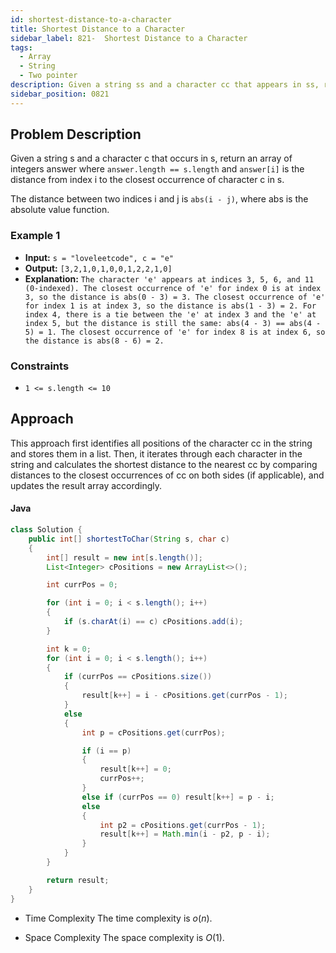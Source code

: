 ```yaml
---
id: shortest-distance-to-a-character
title: Shortest Distance to a Character
sidebar_label: 821-  Shortest Distance to a Character
tags:
  - Array
  - String
  - Two pointer
description: Given a string ss and a character cc that appears in ss, return an array where each element at index ii represents the minimum distance from ii to any occurrence of cc in ss.
sidebar_position: 0821
---
```


## Problem Description

Given a string s and a character c that occurs in s, return an array of integers answer where `answer.length == s.length` and `answer[i]` is the distance from index i to the closest occurrence of character c in s.

The distance between two indices i and j is `abs(i - j)`, where abs is the absolute value function.

### Example 1

- **Input:** `s = "loveleetcode", c = "e"`
- **Output:** `[3,2,1,0,1,0,0,1,2,2,1,0]`
- **Explanation:** `The character 'e' appears at indices 3, 5, 6, and 11 (0-indexed).
The closest occurrence of 'e' for index 0 is at index 3, so the distance is abs(0 - 3) = 3.
The closest occurrence of 'e' for index 1 is at index 3, so the distance is abs(1 - 3) = 2.
For index 4, there is a tie between the 'e' at index 3 and the 'e' at index 5, but the distance is still the same: abs(4 - 3) == abs(4 - 5) = 1.
The closest occurrence of 'e' for index 8 is at index 6, so the distance is abs(8 - 6) = 2.`

### Constraints

- `1 <= s.length <= 10`

## Approach

This approach first identifies all positions of the character cc in the string and stores them in a list. Then, it iterates through each character in the string and calculates the shortest distance to the nearest cc by comparing distances to the closest occurrences of cc on both sides (if applicable), and updates the result array accordingly.

#### Java

```Java
class Solution {
    public int[] shortestToChar(String s, char c)
    {
        int[] result = new int[s.length()];
        List<Integer> cPositions = new ArrayList<>();

        int currPos = 0;

        for (int i = 0; i < s.length(); i++)
        {
            if (s.charAt(i) == c) cPositions.add(i);
        }

        int k = 0;
        for (int i = 0; i < s.length(); i++)
        {
        	if (currPos == cPositions.size())
            {
            	result[k++] = i - cPositions.get(currPos - 1);
            }
        	else
        	{
        		int p = cPositions.get(currPos);

                if (i == p)
                {
                    result[k++] = 0;
                    currPos++;
                }
                else if (currPos == 0) result[k++] = p - i;
                else
                {
                    int p2 = cPositions.get(currPos - 1);
                    result[k++] = Math.min(i - p2, p - i);
                }
        	}
        }

        return result;
    }
}
```

- Time Complexity
  The time complexity is $o(n)$.

- Space Complexity
  The space complexity is $O(1)$.
